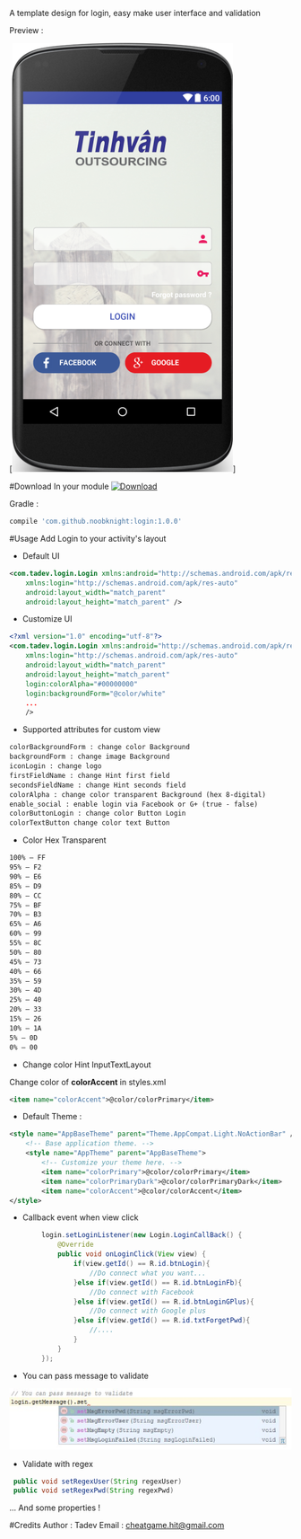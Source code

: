 A template design for login, easy make user interface and validation

Preview :

[![Build screen](https://github.com/Noobknight/LoginForm/blob/master/login_screenshot.png)]

#Download
In your module [ ![Download](https://api.bintray.com/packages/noobknight/maven/LoginForm/images/download.svg) ](https://bintray.com/noobknight/maven/LoginForm/_latestVersion)

Gradle :
```groovy
compile 'com.github.noobknight:login:1.0.0'
```
#Usage
Add Login to your activity's layout
- Default UI
```xml
<com.tadev.login.Login xmlns:android="http://schemas.android.com/apk/res/android"
    xmlns:login="http://schemas.android.com/apk/res-auto"
    android:layout_width="match_parent"
    android:layout_height="match_parent" />
```
- Customize UI
```xml
<?xml version="1.0" encoding="utf-8"?>
<com.tadev.login.Login xmlns:android="http://schemas.android.com/apk/res/android"
    xmlns:login="http://schemas.android.com/apk/res-auto"
    android:layout_width="match_parent"
    android:layout_height="match_parent"
    login:colorAlpha="#00000000"
    login:backgroundForm="@color/white"
    ...
    />
```
- Supported attributes  for custom view
```xml
colorBackgroundForm : change color Background
backgroundForm : change image Background
iconLogin : change logo
firstFieldName : change Hint first field
secondsFieldName : change Hint seconds field 
colorAlpha : change color transparent Background (hex 8-digital)
enable_social : enable login via Facebook or G+ (true - false) 
colorButtonLogin : change color Button Login
colorTextButton change color text Button
```
- Color Hex Transparent
```xml
100% — FF
95% — F2
90% — E6
85% — D9
80% — CC
75% — BF
70% — B3
65% — A6
60% — 99
55% — 8C
50% — 80
45% — 73
40% — 66
35% — 59
30% — 4D
25% — 40
20% — 33
15% — 26
10% — 1A
5% — 0D
0% — 00
```
- Change color Hint InputTextLayout

Change color of **colorAccent** in styles.xml
```xml
<item name="colorAccent">@color/colorPrimary</item>
```
- Default Theme :
```xml
<style name="AppBaseTheme" parent="Theme.AppCompat.Light.NoActionBar" />
    <!-- Base application theme. -->
    <style name="AppTheme" parent="AppBaseTheme">
        <!-- Customize your theme here. -->
        <item name="colorPrimary">@color/colorPrimary</item>
        <item name="colorPrimaryDark">@color/colorPrimaryDark</item>
        <item name="colorAccent">@color/colorAccent</item>
</style>
```
- Callback event when view click
```java
        login.setLoginListener(new Login.LoginCallBack() {
            @Override
            public void onLoginClick(View view) {
                if(view.getId() == R.id.btnLogin){
                    //Do connect what you want...
                }else if(view.getId() == R.id.btnLoginFb){
                    //Do connect with Facebook
                }else if(view.getId() == R.id.btnLoginGPlus){
                    //Do connect with Google plus
                }else if(view.getId() == R.id.txtForgetPwd){
                    //....
                }
            }
        });
```
- You can pass message to validate

![alt tag](https://github.com/Noobknight/LoginForm/blob/master/message.jpg)

- Validate with regex

```java
 public void setRegexUser(String regexUser)
 public void setRegexPwd(String regexPwd)
```
... And some properties !

#Credits
Author : Tadev
Email : cheatgame.hit@gmail.com
